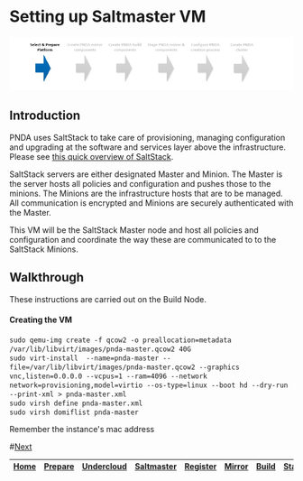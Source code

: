 # Setting up Saltmaster VM

![](../images/breadcrumbs.jpg)

## Introduction

PNDA uses SaltStack to take care of provisioning, managing configuration and upgrading at the software and services layer above the infrastructure. Please see [this quick overview of SaltStack](https://docs.saltstack.com/en/latest/topics/tutorials/walkthrough.html).

SaltStack servers are either designated Master and Minion. The Master is the server hosts all policies and configuration and pushes those to the minions. The Minions are the infrastructure hosts that are to be managed. All communication is encrypted and Minions are securely authenticated with the Master.

This VM will be the SaltStack Master node and host all policies and configuration and coordinate the way these are communicated to to the SaltStack Minions.

## Walkthrough

These instructions are carried out on the Build Node.

#### Creating the VM

```
sudo qemu-img create -f qcow2 -o preallocation=metadata /var/lib/libvirt/images/pnda-master.qcow2 40G
sudo virt-install  --name=pnda-master --file=/var/lib/libvirt/images/pnda-master.qcow2 --graphics vnc,listen=0.0.0.0 --vcpus=1 --ram=4096 --network network=provisioning,model=virtio --os-type=linux --boot hd --dry-run --print-xml > pnda-master.xml
sudo virsh define pnda-master.xml
sudo virsh domiflist pnda-master
```
Remember the instance's mac address

#[Next](REGISTER.md)

| [Home](../OVERVIEW.md) | [Prepare](PREPARE.md) | [Undercloud](UNDERCLOUD.md) | [Saltmaster](SALTMASTER.md) | [Register](REGISTER.md) | [Mirror](MIRROR.md) | [Build](BUILD.md) | [Stage](STAGE.md) | [Configure](CONFIGURE.md) | [Create](CREATE.md) | 
| --- | --- | --- | --- | --- | --- | --- | --- | --- | --- |

